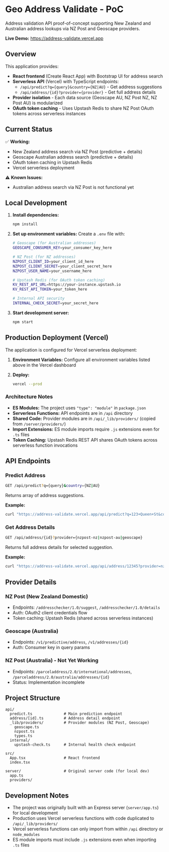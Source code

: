 # Geo Address Validate - PoC

Address validation API proof-of-concept supporting New Zealand and Australian address lookups via NZ Post and Geoscape providers.

**Live Demo:** https://address-validate.vercel.app

## Overview

This application provides:
- **React frontend** (Create React App) with Bootstrap UI for address search
- **Serverless API** (Vercel) with TypeScript endpoints:
  - `/api/predict?q={query}&country={NZ|AU}` - Get address suggestions
  - `/api/address/{id}?provider={provider}` - Get full address details
- **Provider isolation** - Each data source (Geoscape AU, NZ Post NZ, NZ Post AU) is modularized
- **OAuth token caching** - Uses Upstash Redis to share NZ Post OAuth tokens across serverless instances

## Current Status

✅ **Working:**
- New Zealand address search via NZ Post (predictive + details)
- Geoscape Australian address search (predictive + details)
- OAuth token caching in Upstash Redis
- Vercel serverless deployment

⚠️ **Known Issues:**
- Australian address search via NZ Post is not functional yet

## Local Development

1. **Install dependencies:**
   ```bash
   npm install
   ```

2. **Set up environment variables:**
   Create a `.env` file with:
   ```bash
   # Geoscape (for Australian addresses)
   GEOSCAPE_CONSUMER_KEY=your_consumer_key_here
   
   # NZ Post (for NZ addresses)
   NZPOST_CLIENT_ID=your_client_id_here
   NZPOST_CLIENT_SECRET=your_client_secret_here
   NZPOST_USER_NAME=your_username_here
   
   # Upstash Redis (for OAuth token caching)
   KV_REST_API_URL=https://your-instance.upstash.io
   KV_REST_API_TOKEN=your_token_here
   
   # Internal API security
   INTERNAL_CHECK_SECRET=your_secret_here
   ```

3. **Start development server:**
   ```bash
   npm start
   ```

## Production Deployment (Vercel)

The application is configured for Vercel serverless deployment:

1. **Environment Variables:**
   Configure all environment variables listed above in the Vercel dashboard

2. **Deploy:**
   ```bash
   vercel --prod
   ```

### Architecture Notes

- **ES Modules:** The project uses `"type": "module"` in `package.json`
- **Serverless Functions:** API endpoints are in `/api` directory
- **Shared Code:** Provider modules are in `/api/_lib/providers/` (copied from `/server/providers/`)
- **Import Extensions:** ES module imports require `.js` extensions even for `.ts` files
- **Token Caching:** Upstash Redis REST API shares OAuth tokens across serverless function invocations

## API Endpoints

### Predict Address
```bash
GET /api/predict?q={query}&country={NZ|AU}
```
Returns array of address suggestions.

**Example:**
```bash
curl "https://address-validate.vercel.app/api/predict?q=123+Queen+St&country=NZ"
```

### Get Address Details
```bash
GET /api/address/{id}?provider={nzpost-nz|nzpost-au|geoscape}
```
Returns full address details for selected suggestion.

**Example:**
```bash
curl "https://address-validate.vercel.app/api/address/12345?provider=nzpost-nz"
```

## Provider Details

### NZ Post (New Zealand Domestic)
- Endpoints: `/addresschecker/1.0/suggest`, `/addresschecker/1.0/details`
- Auth: OAuth2 client credentials flow
- Token caching: Upstash Redis (shared across serverless instances)

### Geoscape (Australia)
- Endpoints: `/v1/predictive/address`, `/v1/addresses/{id}`
- Auth: Consumer key in query params

### NZ Post (Australia) - Not Yet Working
- Endpoints: `/parceladdress/2.0/international/addresses`, `/parceladdress/2.0/australia/addresses/{id}`
- Status: Implementation incomplete

## Project Structure

```
api/
  predict.ts              # Main prediction endpoint
  address/[id].ts         # Address detail endpoint
  _lib/providers/         # Provider modules (NZ Post, Geoscape)
    geoscape.ts
    nzpost.ts
    types.ts
  internal/
    upstash-check.ts      # Internal health check endpoint

src/
  App.tsx                 # React frontend
  index.tsx

server/                   # Original server code (for local dev)
  app.ts
  providers/
```

## Development Notes

- The project was originally built with an Express server (`server/app.ts`) for local development
- Production uses Vercel serverless functions with code duplicated to `/api/_lib/providers/`
- Vercel serverless functions can only import from within `/api` directory or `node_modules`
- ES module imports must include `.js` extensions even when importing `.ts` files
